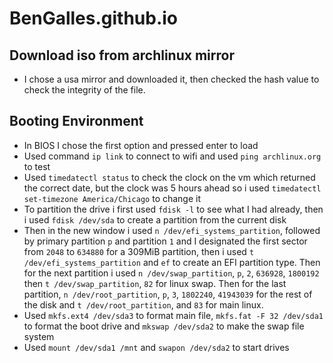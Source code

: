 # BenGalles.github.io

## Download iso from archlinux mirror
* I chose a usa mirror and downloaded it, then checked the hash value to check the integrity of the file.

## Booting Environment
- In BIOS I chose the first option and pressed enter to load
- Used command `ip link` to connect to wifi and used `ping archlinux.org` to test
- Used `timedatectl status` to check the clock on the vm which returned the correct date, but the clock was 5 hours ahead so i used `timedatectl set-timezone America/Chicago` to change it
- To partition the drive i first used `fdisk -l` to see what I had already, then i used `fdisk /dev/sda` to create a partition from the current disk
- Then in the new window i used `n /dev/efi_systems_partition`, followed by primary partition `p` and partition `1` and I designated the first sector from `2048` to `634880` for a 309MiB partition, then i used `t /dev/efi_systems_partition` and `ef` to create an EFI partition type. Then for the next partition i used `n /dev/swap_partition`, `p`, `2`, `636928`, `1800192` then `t /dev/swap_partition`, `82` for linux swap. Then for the last partition, `n /dev/root_partition`, `p`, `3`, `1802240`, `41943039` for the rest of the disk and `t /dev/root_partition`, and `83` for main linux.
- Used `mkfs.ext4 /dev/sda3` to format main file, `mkfs.fat -F 32 /dev/sda1` to format the boot drive and `mkswap /dev/sda2` to make the swap file system
- Used `mount /dev/sda1 /mnt` and `swapon /dev/sda2` to start drives
